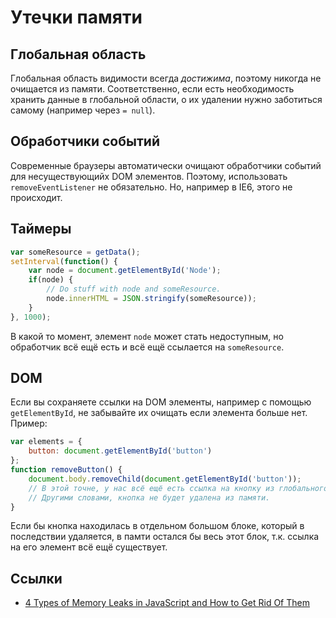 # Утечки памяти

## Глобальная область

Глобальная область видимости всегда _достижима_, поэтому никогда не очищается из памяти. Соответственно, если есть необходимость хранить данные в глобальной области, о их удалении нужно заботиться самому (например через `= null`).

## Обработчики событий

Современные браузеры автоматически очищают обработчики событий для несуществующийх DOM элементов. Поэтому, использовать `removeEventListener` не обязательно. Но, например в IE6, этого не происходит.

## Таймеры

```js
var someResource = getData();
setInterval(function() {
    var node = document.getElementById('Node');
    if(node) {
        // Do stuff with node and someResource.
        node.innerHTML = JSON.stringify(someResource));
    }
}, 1000);
```

В какой то момент, элемент `node` может стать недоступным, но обработчик всё ещё есть и всё ещё ссылается на `someResource`.

## DOM

Если вы сохраняете ссылки на DOM элементы, например с помощью `getElementById`, не забывайте их очищать если элемента больше нет. Пример:

```js
var elements = {
    button: document.getElementById('button')
};
function removeButton() {
    document.body.removeChild(document.getElementById('button'));
    // В этой точне, у нас всё ещё есть ссылка на кнопку из глобального elements.
    // Другими словами, кнопка не будет удалена из памяти.
}
```

Если бы кнопка находилась в отдельном большом блоке, который в последствии удаляется, в памти остался бы весь этот блок, т.к. ссылка на его элемент всё ещё существует.

## Ссылки

* [4 Types of Memory Leaks in JavaScript and How to Get Rid Of Them](https://auth0.com/blog/2016/01/26/four-types-of-leaks-in-your-javascript-code-and-how-to-get-rid-of-them/)
